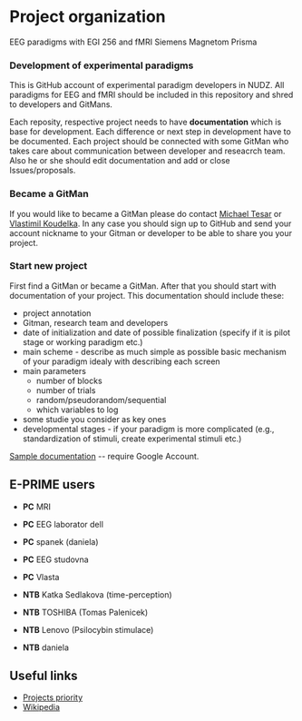 # Project organization
EEG paradigms with EGI 256 and fMRI Siemens Magnetom Prisma

### Development of experimental paradigms
This is GitHub account of experimental paradigm developers in NUDZ. All paradigms for EEG and fMRI should be included in this repository and shred to developers and GitMans.

Each reposity, respective project needs to have **documentation** which is base for development. Each difference or next step in development have to be documented. Each project should be connected with some GitMan who takes care about communication between developer and reseacrch team. Also he or she should edit documentation and add or close Issues/proposals.

### Became a GitMan
If you would like to became a GitMan please do contact [Michael Tesar](mailto:michael.tesar@nudz.cz) or [Vlastimil Koudelka](mailto:vlastimil.koudelka@nudz.cz). In any case you should sign up to GitHub and send your account nickname to your Gitman or developer to be able to share you your project.

### Start new project
First find a GitMan or became a GitMan. After that you should start with documentation of your project. This documentation should include these:
- project annotation
- Gitman, research team and developers
- date of initialization and date of possible finalization (specify if it is pilot stage or working paradigm etc.)
- main scheme - describe as much simple as possible basic mechanism of your paradigm idealy with describing each screen
- main parameters
  - number of blocks
  - number of trials
  - random/pseudorandom/sequential
  - which variables to log
- some studie you consider as key ones
- developmental stages - if your paradigm is more complicated (e.g., standardization of stimuli, create experimental stimuli etc.)


[Sample documentation](https://docs.google.com/document/d/1hseYEml031pYqQ7gdw7_B_OP-ZRcHpEByjH6XtAqmRE/edit?usp=sharing) -- require Google Account.

## E-PRIME users

- **PC** MRI
- **PC** EEG laborator dell
- **PC** spanek (daniela)
- **PC** EEG studovna
- **PC** Vlasta

- **NTB** Katka Sedlakova (time-perception) 
- **NTB** TOSHIBA (Tomas Palenicek)
- **NTB** Lenovo (Psilocybin stimulace)
- **NTB** daniela

## Useful links
- [Projects priority](https://github.com/nudzlab/projects/projects/1)
- [Wikipedia](https://github.com/nudzlab/projects/wiki)
